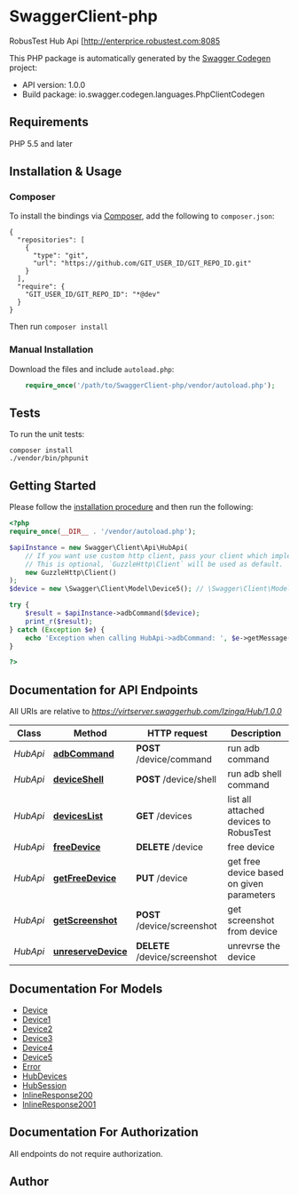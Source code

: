 # SwaggerClient-php
RobusTest Hub Api [http://enterprice.robustest.com:8085

This PHP package is automatically generated by the [Swagger Codegen](https://github.com/swagger-api/swagger-codegen) project:

- API version: 1.0.0
- Build package: io.swagger.codegen.languages.PhpClientCodegen

## Requirements

PHP 5.5 and later

## Installation & Usage
### Composer

To install the bindings via [Composer](http://getcomposer.org/), add the following to `composer.json`:

```
{
  "repositories": [
    {
      "type": "git",
      "url": "https://github.com/GIT_USER_ID/GIT_REPO_ID.git"
    }
  ],
  "require": {
    "GIT_USER_ID/GIT_REPO_ID": "*@dev"
  }
}
```

Then run `composer install`

### Manual Installation

Download the files and include `autoload.php`:

```php
    require_once('/path/to/SwaggerClient-php/vendor/autoload.php');
```

## Tests

To run the unit tests:

```
composer install
./vendor/bin/phpunit
```

## Getting Started

Please follow the [installation procedure](#installation--usage) and then run the following:

```php
<?php
require_once(__DIR__ . '/vendor/autoload.php');

$apiInstance = new Swagger\Client\Api\HubApi(
    // If you want use custom http client, pass your client which implements `GuzzleHttp\ClientInterface`.
    // This is optional, `GuzzleHttp\Client` will be used as default.
    new GuzzleHttp\Client()
);
$device = new \Swagger\Client\Model\Device5(); // \Swagger\Client\Model\Device5 | 

try {
    $result = $apiInstance->adbCommand($device);
    print_r($result);
} catch (Exception $e) {
    echo 'Exception when calling HubApi->adbCommand: ', $e->getMessage(), PHP_EOL;
}

?>
```

## Documentation for API Endpoints

All URIs are relative to *https://virtserver.swaggerhub.com/Izinga/Hub/1.0.0*

Class | Method | HTTP request | Description
------------ | ------------- | ------------- | -------------
*HubApi* | [**adbCommand**](docs/Api/HubApi.md#adbcommand) | **POST** /device/command | run adb  command
*HubApi* | [**deviceShell**](docs/Api/HubApi.md#deviceshell) | **POST** /device/shell | run adb shell command
*HubApi* | [**devicesList**](docs/Api/HubApi.md#deviceslist) | **GET** /devices | list all attached devices to RobusTest
*HubApi* | [**freeDevice**](docs/Api/HubApi.md#freedevice) | **DELETE** /device | free device
*HubApi* | [**getFreeDevice**](docs/Api/HubApi.md#getfreedevice) | **PUT** /device | get free device based on given parameters
*HubApi* | [**getScreenshot**](docs/Api/HubApi.md#getscreenshot) | **POST** /device/screenshot | get screenshot from device
*HubApi* | [**unreserveDevice**](docs/Api/HubApi.md#unreservedevice) | **DELETE** /device/screenshot | unrevrse the device


## Documentation For Models

 - [Device](docs/Model/Device.md)
 - [Device1](docs/Model/Device1.md)
 - [Device2](docs/Model/Device2.md)
 - [Device3](docs/Model/Device3.md)
 - [Device4](docs/Model/Device4.md)
 - [Device5](docs/Model/Device5.md)
 - [Error](docs/Model/Error.md)
 - [HubDevices](docs/Model/HubDevices.md)
 - [HubSession](docs/Model/HubSession.md)
 - [InlineResponse200](docs/Model/InlineResponse200.md)
 - [InlineResponse2001](docs/Model/InlineResponse2001.md)


## Documentation For Authorization

 All endpoints do not require authorization.


## Author




